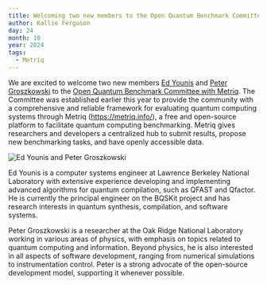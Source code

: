 ```yaml
---
title: Welcoming two new members to the Open Quantum Benchmark Committee with Metriq
author: Kallie Ferguson
day: 24
month: 10
year: 2024
tags: 
  - Metriq
---
```


We are excited to welcome two new members [Ed Younis](https://crd.lbl.gov/divisions/amcr/computational-science-dept/acsd/staff/staff-members/ed-younis/) and [Peter Groszkowski](https://www.ornl.gov/staff-profile/peter-groszkowski) to the [Open Quantum Benchmark Committee with Metriq](https://unitary.foundation/posts/2024_benchmark_committee/). The Committee was established earlier this year to provide the community with a comprehensive and reliable framework for evaluating quantum computing systems through Metriq (https://metriq.info/), a free and open-source platform to facilitate quantum computing benchmarking. Metriq gives researchers and developers a centralized hub to submit results, propose new benchmarking tasks, and have openly accessible data.

![Ed Younis and Peter Groszkowski](/images/2024_New_Benchmark_Committee_Members.png)

Ed Younis is a computer systems engineer at Lawrence Berkeley National Laboratory with extensive experience developing and implementing advanced algorithms for quantum compilation, such as QFAST and Qfactor. He is currently the principal engineer on the BQSKit project and has research interests in quantum synthesis, compilation, and software systems.

Peter Groszkowski is a researcher at the Oak Ridge National Laboratory working in various areas of physics, with emphasis on topics related to quantum computing and information. Beyond physics, he is also interested in all aspects of software development, ranging from numerical simulations to instrumentation control. Peter is a strong advocate of the open-source development model, supporting it whenever possible.
